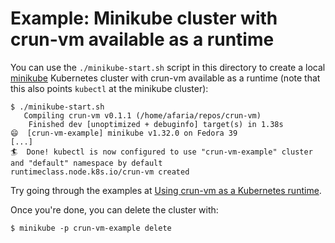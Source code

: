 # Example: Minikube cluster with crun-vm available as a runtime

You can use the `./minikube-start.sh` script in this directory to create a local
[minikube] Kubernetes cluster with crun-vm available as a runtime (note that
this also points `kubectl` at the minikube cluster):

```console
$ ./minikube-start.sh
   Compiling crun-vm v0.1.1 (/home/afaria/repos/crun-vm)
    Finished dev [unoptimized + debuginfo] target(s) in 1.38s
😄  [crun-vm-example] minikube v1.32.0 on Fedora 39
[...]
🏄  Done! kubectl is now configured to use "crun-vm-example" cluster and "default" namespace by default
runtimeclass.node.k8s.io/crun-vm created
```

Try going through the examples at [Using crun-vm as a Kubernetes runtime].

Once you're done, you can delete the cluster with:

```console
$ minikube -p crun-vm-example delete
```

[minikube]: https://minikube.sigs.k8s.io/
[Using crun-vm as a Kubernetes runtime]: /docs/3-kubernetes.md
